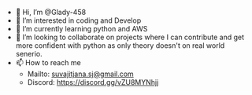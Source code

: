 - 👋 Hi, I’m @Glady-458
- 👀 I’m interested in coding and Develop
- 🌱 I’m currently learning python and AWS
- 💞️ I’m looking to collaborate on projects where I can contribute and get more confident with python as only theory doesn't on real world senerio.
- 📫 How to reach me 
  * Mailto: suvajitjana.sj@gmail.com
  * Discord: https://discord.gg/vZU8MYNhjj
